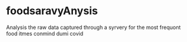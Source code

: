 # foodsaravyAnysis
Analysis the raw data captured through a syrvery for the most  frequont food itmes conmind dumi covid
